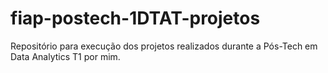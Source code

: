 # fiap-postech-1DTAT-projetos
Repositório para execução dos projetos realizados durante a Pós-Tech em Data Analytics T1 por mim. 
